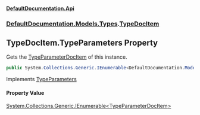 #### [DefaultDocumentation\.Api](../../../../index.md 'index')
### [DefaultDocumentation\.Models\.Types](../../../../index.md#DefaultDocumentation.Models.Types 'DefaultDocumentation\.Models\.Types').[TypeDocItem](index.md 'DefaultDocumentation\.Models\.Types\.TypeDocItem')

## TypeDocItem\.TypeParameters Property

Gets the [TypeParameterDocItem](../../Parameters/TypeParameterDocItem/index.md 'DefaultDocumentation\.Models\.Parameters\.TypeParameterDocItem') of this instance\.

```csharp
public System.Collections.Generic.IEnumerable<DefaultDocumentation.Models.Parameters.TypeParameterDocItem> TypeParameters { get; }
```

Implements [TypeParameters](../../ITypeParameterizedDocItem/TypeParameters.md 'DefaultDocumentation\.Models\.ITypeParameterizedDocItem\.TypeParameters')

#### Property Value
[System\.Collections\.Generic\.IEnumerable&lt;](https://docs.microsoft.com/en-us/dotnet/api/System.Collections.Generic.IEnumerable-1 'System\.Collections\.Generic\.IEnumerable\`1')[TypeParameterDocItem](../../Parameters/TypeParameterDocItem/index.md 'DefaultDocumentation\.Models\.Parameters\.TypeParameterDocItem')[&gt;](https://docs.microsoft.com/en-us/dotnet/api/System.Collections.Generic.IEnumerable-1 'System\.Collections\.Generic\.IEnumerable\`1')